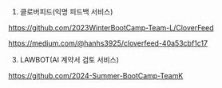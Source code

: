 1. 클로버피드(익명 피드백 서비스)
   
https://github.com/2023WinterBootCamp-Team-L/CloverFeed

https://medium.com/@hanhs3925/cloverfeed-40a53cbf1c17


3. LAWBOT(AI 계약서 검토 서비스)
   
https://github.com/2024-Summer-BootCamp-TeamK
